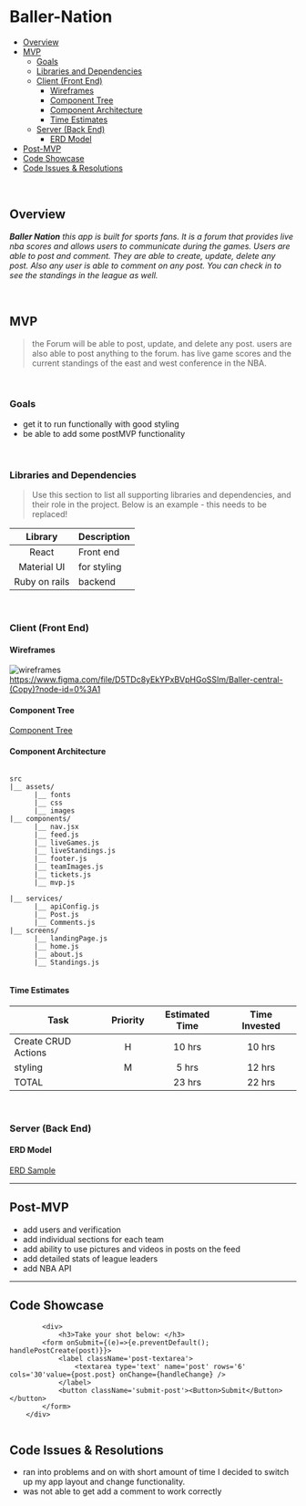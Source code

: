 # Baller-Nation

- [Overview](#overview)
- [MVP](#mvp)
  - [Goals](#goals)
  - [Libraries and Dependencies](#libraries-and-dependencies)
  - [Client (Front End)](#client-front-end)
    - [Wireframes](#wireframes)
    - [Component Tree](#component-tree)
    - [Component Architecture](#component-architecture)
    - [Time Estimates](#time-estimates)
  - [Server (Back End)](#server-back-end)
    - [ERD Model](#erd-model)
- [Post-MVP](#post-mvp)
- [Code Showcase](#code-showcase)
- [Code Issues & Resolutions](#code-issues--resolutions)

<br>

## Overview

_**Baller Nation** this app is built for sports fans. It is a forum that provides live nba scores and allows users to communicate during the games. Users are able to post and comment. They are able to create, update, delete any post. Also any user is able to comment on any post. You can check in to see the standings in the league as well._


<br>

## MVP

> the Forum will be able to post, update, and delete any post. users are also able to post anything to the forum. has live game scores and the current standings of the east and west conference in the NBA.

<br>

### Goals

- get it to run functionally with good styling
- be able to add some postMVP functionality


<br>

### Libraries and Dependencies

> Use this section to list all supporting libraries and dependencies, and their role in the project. Below is an example - this needs to be replaced!

|     Library      | Description                                |
| :--------------: | :----------------------------------------- |
|      React       | Front end |
|   Material UI    | for styling |
|   Ruby on rails  | backend |

<br>

### Client (Front End)

#### Wireframes

![wireframes](https://www.figma.com/file/D5TDc8yEkYPxBVpHGoSSIm/Baller-central-(Copy)?node-id=0%3A1)
https://www.figma.com/file/D5TDc8yEkYPxBVpHGoSSIm/Baller-central-(Copy)?node-id=0%3A1


#### Component Tree


[Component Tree](https://drive.google.com/file/d/1nFlXT6LGpE6D_wnoA0W-7QxJ0IoGhcPl/view?usp=sharing)

#### Component Architecture

``` structure

src
|__ assets/
      |__ fonts
      |__ css
      |__ images
|__ components/
      |__ nav.jsx
      |__ feed.js
      |__ liveGames.js
      |__ liveStandings.js
      |__ footer.js
      |__ teamImages.js
      |__ tickets.js
      |__ mvp.js
      
|__ services/
      |__ apiConfig.js
      |__ Post.js
      |__ Comments.js
|__ screens/
      |__ landingPage.js
      |__ home.js
      |__ about.js
      |__ Standings.js
      

```

#### Time Estimates


| Task                | Priority | Estimated Time | Time Invested | 
| ------------------- | :------: | :------------: | :-----------: | 
| Create CRUD Actions |    H     |     10 hrs      |     10 hrs     |   
| styling             |   M      |      5 hrs    |     12 hrs      |
| TOTAL               |          |     23 hrs      |     22  hrs     | 



<br>

### Server (Back End)

#### ERD Model


[ERD Sample](https://imgur.com/gA0I5zE)
<br>

***

## Post-MVP

- add users and verification
- add individual sections for each team
- add ability to use pictures and videos in posts on the feed
- add detailed stats of league leaders
- add NBA API

***

## Code Showcase

```
        <div>
            <h3>Take your shot below: </h3>
        <form onSubmit={(e)=>{e.preventDefault(); handlePostCreate(post)}}>
            <label className='post-textarea'>
                <textarea type='text' name='post' rows='6' cols='30'value={post.post} onChange={handleChange} />
            </label>
            <button className='submit-post'><Button>Submit</Button></button>
        </form>
    </div>
    
```

## Code Issues & Resolutions

- ran into problems and on with short amount of time I decided to switch up my app layout and change functionality. 
- was not able to get add a comment to work correctly
